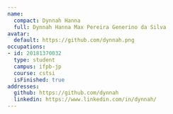 ```yaml
---
name:
  compact: Dynnah Hanna
  full: Dynnah Hanna Max Pereira Generino da Silva
avatar:
  default: https://github.com/dynnah.png
occupations:
- id: 20181370032
  type: student
  campus: ifpb-jp
  course: cstsi
  isFinished: true
addresses:
  github: https://github.com/dynnah
  linkedin: https://www.linkedin.com/in/dynnah/
---
```

